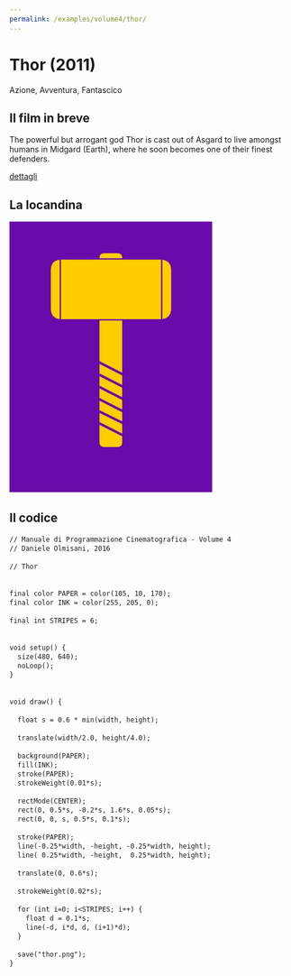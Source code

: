 ```yaml
---
permalink: /examples/volume4/thor/
---
```

# Thor (2011)

Azione, Avventura, Fantascico

## Il film in breve
The powerful but arrogant god Thor is cast out of Asgard to live amongst humans in Midgard (Earth), where he soon becomes one of their finest defenders.

[dettagli](https://www.imdb.com/title/tt0800369/)

## La locandina
<img src="thor.png"  width="360px" title="Thor">


## Il codice
```processing
// Manuale di Programmazione Cinematografica - Volume 4
// Daniele Olmisani, 2016

// Thor


final color PAPER = color(105, 10, 170);
final color INK = color(255, 205, 0);

final int STRIPES = 6;


void setup() {
  size(480, 640);
  noLoop();
}


void draw() {
  
  float s = 0.6 * min(width, height);
  
  translate(width/2.0, height/4.0);
  
  background(PAPER);
  fill(INK);
  stroke(PAPER);
  strokeWeight(0.01*s);
  
  rectMode(CENTER);
  rect(0, 0.5*s, -0.2*s, 1.6*s, 0.05*s);
  rect(0, 0, s, 0.5*s, 0.1*s);
  
  stroke(PAPER);
  line(-0.25*width, -height, -0.25*width, height);
  line( 0.25*width, -height,  0.25*width, height);
  
  translate(0, 0.6*s);
  
  strokeWeight(0.02*s);
  
  for (int i=0; i<STRIPES; i++) {
    float d = 0.1*s;
    line(-d, i*d, d, (i+1)*d);
  }
  
  save("thor.png");
}
```
